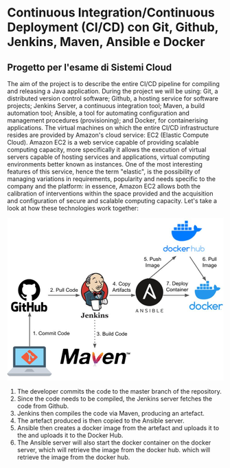 # Continuous Integration/Continuous Deployment (CI/CD) con Git, Github, Jenkins, Maven, Ansible e Docker
## Progetto per l'esame di Sistemi Cloud
The aim of the project is to describe the entire CI/CD pipeline for compiling and releasing a Java application. During the project we will be using: Git, a distributed version control software; Github, a hosting service for software projects; Jenkins Server, a continuous integration tool; Maven, a build automation tool; Ansible, a tool for automating configuration and management procedures (provisioning); and Docker, for containerising applications.
The virtual machines on which the entire CI/CD infrastructure resides are provided by Amazon's cloud service: EC2 (Elastic Compute Cloud). Amazon EC2 is a web service capable of providing scalable computing capacity, more specifically it allows the execution of virtual servers capable of hosting services and applications, virtual computing environments better known as instances.
One of the most interesting features of this service, hence the term "elastic", is the possibility of managing variations in requirements, popularity and needs specific to the company and the platform: in essence, Amazon EC2 allows both the calibration of interventions within the space provided and the acquisition and configuration of secure and scalable computing capacity.
Let's take a look at how these technologies work together:

![alt text](https://github.com/pierpaologumina/CloudSystemsExam/blob/main/CI-CD_slide.jpg "CI/CD Pipeline")

1. The developer commits the code to the master branch of the repository.
2. Since the code needs to be compiled, the Jenkins server fetches the code from Github.
3. Jenkins then compiles the code via Maven, producing an artefact.
4. The artefact produced is then copied to the Ansible server.
5. Ansible then creates a docker image from the artefact and uploads it to the
and uploads it to the Docker Hub.
6. The Ansible server will also start the docker container on the docker server, which will retrieve the image from the docker hub.
which will retrieve the image from the docker hub.
